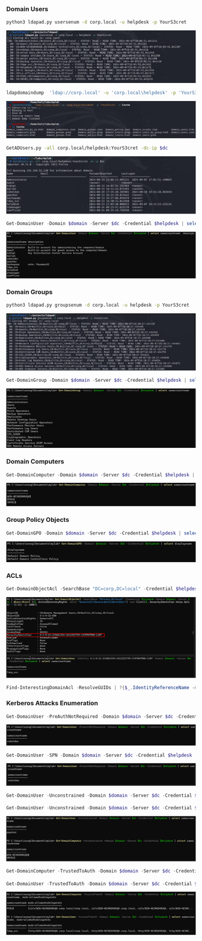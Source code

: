 ### Domain Users
```sh
python3 ldapad.py usersenum -d corp.local -u helpdesk -p YourS3cret
```
![alt text](assets/ldapad1.png)<br>

```sh
ldapdomaindump  'ldap://corp.local' -u 'corp.local\helpdesk' -p 'YourS3cret' -o lootme
```
![alt text](assets/ldapdomaindump.png)<br>

```sh
GetADUsers.py -all corp.local/helpdesk:YourS3cret -dc-ip $dc
```
![alt text](assets/getadusers.png)<br>

```powershell
Get-DomainUser -Domain $domain -Server $dc -Credential $helpdesk | select samaccountname, description
```
![alt text](assets/getdomainuser.png)<br>


### Domain Groups
```sh
python3 ldapad.py groupsenum -d corp.local -u helpdesk -p YourS3cret
```
![alt text](assets/ldapad2.png)<br>

```powershell
Get-DomainGroup -Domain $domain -Server $dc -Credential $helpdesk | select samaccountname
```
![alt text](assets/getdomaingroup.png)<br>

### Domain Computers
```powershell
Get-DomainComputer -Domain $domain -Server $dc -Credential $helpdesk | select samaccountname
```
![alt text](assets/getdomaincomputer.png)<br>

### Group Policy Objects
```powershell
Get-DomainGPO -Domain $domain -Server $dc -Credential $helpdesk | select displayname
```
![alt text](assets/getdomaingpo.png)<br>

### ACLs

```powershell
Get-DomainObjectAcl -SearchBase "DC=corp,DC=local" -Credential $helpdesk -Domain $domain -Server $dc | Where-Object {($_.ActiveDirectoryRights -match "GenericAll|GenericWrite|WriteDacl") -and ([int]($_.SecurityIdentifier.Value.Split('-')[-1]) -ge 1000)}
```
![alt text](assets/acl1.png)<br>

```powershell
Find-InterestingDomainAcl -ResolveGUIDs | ?{$_.IdentityReferenceName -match "ldap_svc"}
```

### Kerberos Attacks Enumeration
```powershell
Get-DomainUser -PreAuthNotRequired -Domain $domain -Server $dc -Credential $helpdesk | select samaccountname
```
![alt text](assets/asreproastable.png)<br>

```powershell
Get-DomainUser -SPN -Domain $domain -Server $dc -Credential $helpdesk | select samaccountname
```
![alt text](assets/kerberoastable.png)<br>

```powershell
Get-DomainUser -Unconstrained -Domain $domain -Server $dc -Credential $helpdesk | select samaccountname

Get-DomainUser -Unconstrained -Domain $domain -Server $dc -Credential $helpdesk | select samaccountname
```
![alt text](assets/unconstrained.png)<br>

```powershell
Get-DomainComputer -TrustedToAuth -Domain $domain -Server $dc -Credential $helpdesk | select samaccountname, msds-allowedtodelegateto

Get-DomainUser -TrustedToAuth -Domain $domain -Server $dc -Credential $helpdesk | select samaccountname, msds-allowedtodelegateto
```
![alt text](assets/constrained.png)<br>